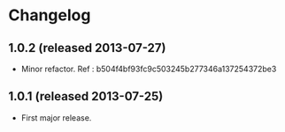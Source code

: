 # Changelog

## 1.0.2 (released 2013-07-27)

- Minor refactor. Ref : b504f4bf93fc9c503245b277346a137254372be3

## 1.0.1 (released 2013-07-25)

* First major release.